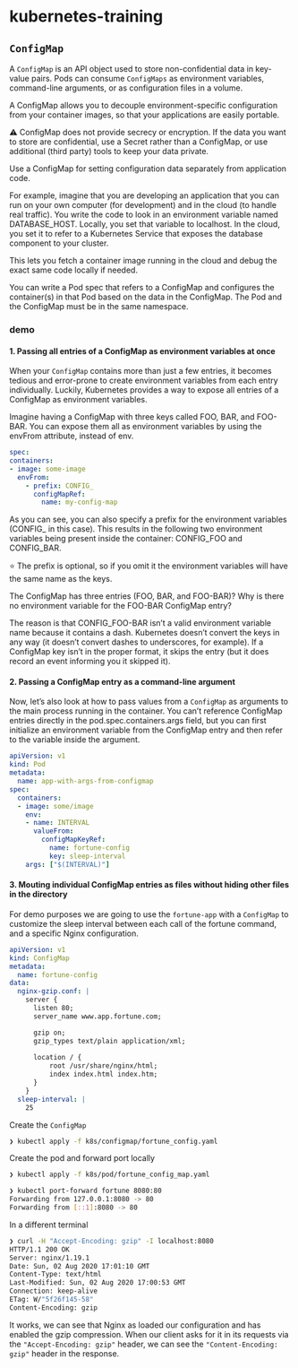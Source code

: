 
# kubernetes-training

## `ConfigMap`

A `ConfigMap` is an API object used to store non-confidential data in key-value pairs. Pods can consume `ConfigMaps` as environment variables, command-line arguments, or as configuration files in a volume.

A ConfigMap allows you to decouple environment-specific configuration from your container images, so that your applications are easily portable.

:warning: ConfigMap does not provide secrecy or encryption. If the data you want to store are confidential, use a Secret rather than a ConfigMap, or use additional (third party) tools to keep your data private.

Use a ConfigMap for setting configuration data separately from application code.

For example, imagine that you are developing an application that you can run on your own computer (for development) and in the cloud (to handle real traffic). You write the code to look in an environment variable named DATABASE_HOST. Locally, you set that variable to localhost. In the cloud, you set it to refer to a Kubernetes Service that exposes the database component to your cluster.

This lets you fetch a container image running in the cloud and debug the exact same code locally if needed.

You can write a Pod spec that refers to a ConfigMap and configures the container(s) in that Pod based on the data in the ConfigMap. The Pod and the ConfigMap must be in the same namespace.

### demo

#### 1. **Passing all entries of a ConfigMap as environment variables at once**

When your `ConfigMap` contains more than just a few entries, it becomes tedious and error-prone to create environment variables from each entry individually. Luckily, Kubernetes provides a way to expose all entries of a ConfigMap as environment variables.

Imagine having a ConfigMap with three keys called FOO, BAR, and FOO-BAR. You can expose them all as environment variables by using the envFrom attribute, instead of env.

```yaml
spec:
containers:
- image: some-image
  envFrom:
    - prefix: CONFIG_
      configMapRef:
        name: my-config-map
```

As you can see, you can also specify a prefix for the environment variables (CONFIG_ in this case). This results in the following two environment variables being present inside the container: CONFIG_FOO and CONFIG_BAR.

:star: The prefix is optional, so if you omit it the environment variables will have the same name as the keys.


The ConfigMap has three entries (FOO, BAR, and FOO-BAR)? Why is there no environment variable for the FOO-BAR ConfigMap entry?

The reason is that CONFIG_FOO-BAR isn’t a valid environment variable name because it contains a dash. Kubernetes doesn’t convert the keys in any way (it doesn’t convert dashes to underscores, for example). If a ConfigMap key isn’t in the proper format, it skips the entry (but it does record an event informing you it skipped it).

#### 2. **Passing a ConfigMap entry as a command-line argument**

Now, let’s also look at how to pass values from a `ConfigMap` as arguments to the main process running in the container. You can’t reference ConfigMap entries directly in the pod.spec.containers.args field, but you can first initialize an environment variable from the ConfigMap entry and then refer to the variable inside the argument.

```yaml
apiVersion: v1
kind: Pod
metadata:
  name: app-with-args-from-configmap
spec:
  containers:
  - image: some/image
    env:
    - name: INTERVAL
      valueFrom:
        configMapKeyRef:
          name: fortune-config
          key: sleep-interval
    args: ["$(INTERVAL)"]
```

#### 3. **Mouting individual ConfigMap entries as files without hiding other files in the directory**

For demo purposes we are going to use the `fortune-app` with a `ConfigMap` to customize the sleep interval between each call of the fortune command, and a specific Nginx configuration.

```yaml
apiVersion: v1
kind: ConfigMap
metadata:
  name: fortune-config
data:
  nginx-gzip.conf: |
    server {
      listen 80;
      server_name www.app.fortune.com;

      gzip on;
      gzip_types text/plain application/xml;
      
      location / {
          root /usr/share/nginx/html; 
          index index.html index.htm;
      } 
    }
  sleep-interval: | 
    25
```

Create the `ConfigMap`

```bash
❯ kubectl apply -f k8s/configmap/fortune_config.yaml
```

Create the pod and forward port locally

```bash
❯ kubectl apply -f k8s/pod/fortune_config_map.yaml

❯ kubectl port-forward fortune 8080:80
Forwarding from 127.0.0.1:8080 -> 80
Forwarding from [::1]:8080 -> 80
```

In a different terminal

```bash
❯ curl -H "Accept-Encoding: gzip" -I localhost:8080
HTTP/1.1 200 OK
Server: nginx/1.19.1
Date: Sun, 02 Aug 2020 17:01:10 GMT
Content-Type: text/html
Last-Modified: Sun, 02 Aug 2020 17:00:53 GMT
Connection: keep-alive
ETag: W/"5f26f145-58"
Content-Encoding: gzip
```

It works, we can see that Nginx as loaded our configuration and has enabled the gzip compression. When our client asks for it in its requests via the `"Accept-Encoding: gzip"` header, we can see the `"Content-Encoding: gzip"` header in the response.
